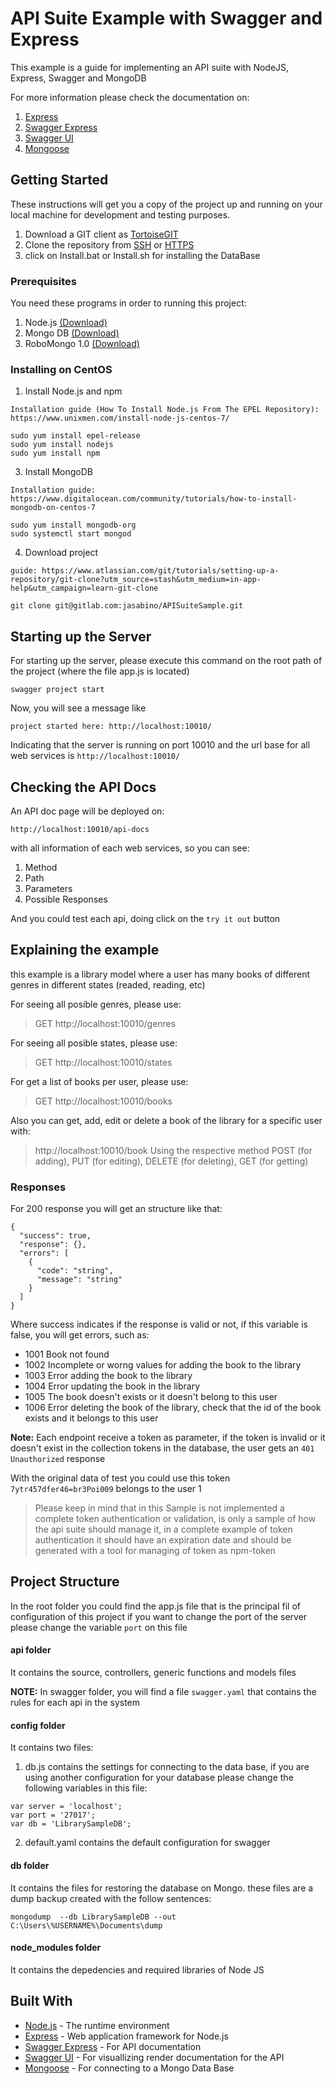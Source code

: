 # API Suite Example with Swagger and Express

This example is a guide for implementing an API suite with NodeJS, Express, Swagger and MongoDB

For more information please check the documentation on:

 1. [Express](https://www.npmjs.com/package/express)
 2. [Swagger Express](https://www.npmjs.com/package/swagger-express-middleware)
 3. [Swagger UI](https://www.npmjs.com/package/swagger-ui)
 4. [Mongoose](https://www.npmjs.com/package/mongoose)

## Getting Started

These instructions will get you a copy of the project up and running on your local machine for development and testing purposes.

1. Download a GIT client as [TortoiseGIT](https://tortoisegit.org/)
2. Clone the repository from [SSH](git@gitlab.com:jasabino/APISuiteSample.git) or [HTTPS](https://gitlab.com/jasabino/APISuiteSample.git)
3. click on Install.bat or Install.sh for installing the DataBase

### Prerequisites

You need these programs in order to running this project:

1. Node.js [(Download)](https://nodejs.org/en/)
2. Mongo DB [(Download)](https://www.mongodb.com/download-center#community)
3. RoboMongo 1.0 [(Download)](https://robomongo.org/download)

### Installing on CentOS

1. Install Node.js and npm

```
Installation guide (How To Install Node.js From The EPEL Repository): https://www.unixmen.com/install-node-js-centos-7/

sudo yum install epel-release
sudo yum install nodejs
sudo yum install npm
```

3. Install MongoDB

```
Installation guide: https://www.digitalocean.com/community/tutorials/how-to-install-mongodb-on-centos-7

sudo yum install mongodb-org
sudo systemctl start mongod
```

4. Download project

```
guide: https://www.atlassian.com/git/tutorials/setting-up-a-repository/git-clone?utm_source=stash&utm_medium=in-app-help&utm_campaign=learn-git-clone

git clone git@gitlab.com:jasabino/APISuiteSample.git
```

## Starting up the Server

For starting up the server, please execute this command on the root path of the project (where the file app.js is located)

```
swagger project start
```

Now, you will see a message like 

```
project started here: http://localhost:10010/
```

Indicating that the server is running on port 10010 and the url base for all web services is `http://localhost:10010/`

## Checking the API Docs

An API doc page will be deployed on: 

```
http://localhost:10010/api-docs
```

with all information of each web services, so you can see:

1. Method
2. Path
3. Parameters
4. Possible Responses

And you could test each api, doing click on the `try it out` button


## Explaining the example

this example is a library model where a user has many books of different genres in different states (readed, reading, etc)

For seeing all posible genres, please use:

> GET http://localhost:10010/genres

For seeing all posible states, please use:

> GET http://localhost:10010/states

For get a list of books per user, please use:

> GET http://localhost:10010/books

Also you can get, add, edit or delete a book of the library for a specific user with:

> http://localhost:10010/book
> Using the respective method POST (for adding), PUT (for editing), DELETE (for deleting), GET (for getting) 

### Responses

For 200 response you will get an structure like that:
```
{
  "success": true,
  "response": {},
  "errors": [
    {
      "code": "string",
      "message": "string"
    }
  ]
}
```

Where success indicates if the response is valid or not, if this variable is false, you will get errors, such as:

* 1001 Book not found
* 1002 Incomplete or worng values for adding the book to the library
* 1003 Error adding the book to the library
* 1004 Error updating the book in the library
* 1005 The book doesn't exists or it doesn't belong to this user
* 1006 Error deleting the book of the library, check that the id of the book exists and it belongs to this user

**Note:** Each endpoint receive a token as parameter, if the token is invalid or it doesn't exist in the collection tokens in the database, the user gets an `401 	Unauthorized` response 

With the original data of test you could use this token `7ytr457dfer46=br3Poi009` belongs to the user 1

>Please keep in mind that in this Sample is not implemented a complete token authentication or validation, is only a sample of how the api suite should manage it, in a complete example of token authentication it should have an expiration date and should be generated with a tool for managing of token as npm-token

## Project Structure

In the root folder you could find the app.js file that is the principal fil of configuration of this project if you want to change the port of the server please change the variable `port` on this file

#### api folder

It contains the source, controllers, generic functions and models files

**NOTE:** In swagger folder, you will find a file  `swagger.yaml` that contains the rules for each api in the system

#### config folder

It contains two files:

1. db.js contains the settings for connecting to the data base, if you are using another configuration for your database please change the following variables in this file:
```
var server = 'localhost';
var port = '27017';
var db = 'LibrarySampleDB';
```
2. default.yaml contains the default configuration for swagger

#### db folder

It contains the files for restoring the database on Mongo. these files are a dump backup created with the follow sentences:
```
mongodump  --db LibrarySampleDB --out C:\Users\%USERNAME%\Documents\dump
```

#### node_modules folder

It contains the depedencies and required libraries of Node JS


## Built With

* [Node.js](https://nodejs.org/en) - The runtime environment
* [Express](https://www.npmjs.com/package/express) - Web application framework for Node.js
* [Swagger Express](https://www.npmjs.com/package/swagger-express-middleware) - For API documentation
* [Swagger UI](https://www.npmjs.com/package/swagger-ui) -  For visuallizing render documentation for the API 
* [Mongoose](https://www.npmjs.com/package/mongoose) - For connecting to a Mongo Data Base

